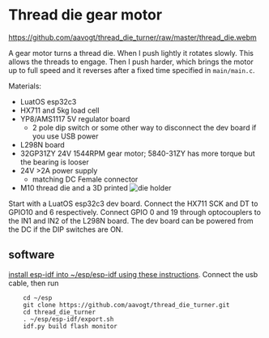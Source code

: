 # Thread die gear motor

https://github.com/aavogt/thread_die_turner/raw/master/thread_die.webm

A gear motor turns a thread die. When I push lightly it rotates slowly. This allows the threads to engage. Then I push harder, which brings the motor up to full speed and it reverses after a fixed time specified in `main/main.c`.

Materials:

  - LuatOS esp32c3
  - HX711 and 5kg load cell
  - YP8/AMS1117 5V regulator board
    - 2 pole dip switch or some other way to disconnect the dev board if you use USB power
  - L298N board
  - 32GP31ZY 24V 1544RPM gear motor; 5840-31ZY has more torque but the bearing is looser
  - 24V >2A power supply
    - matching DC Female connector
  - M10 thread die and a 3D printed ![die holder](http://aavogt.github.io/die_holder/)

Start with a LuatOS esp32c3 dev board. Connect the HX711 SCK and DT to GPIO10 and 6 respectively. Connect GPIO 0 and 19 through optocouplers to the IN1 and IN2 of the L298N board. The dev board can be powered from the DC if the DIP switches are ON.

## software

[install esp-idf into ~/esp/esp-idf using these instructions](https://docs.espressif.com/projects/esp-idf/en/latest/esp32c3/get-started/linux-macos-setup.html). Connect the usb cable, then run

        cd ~/esp
        git clone https://github.com/aavogt/thread_die_turner.git
        cd thread_die_turner
        . ~/esp/esp-idf/export.sh
        idf.py build flash monitor
